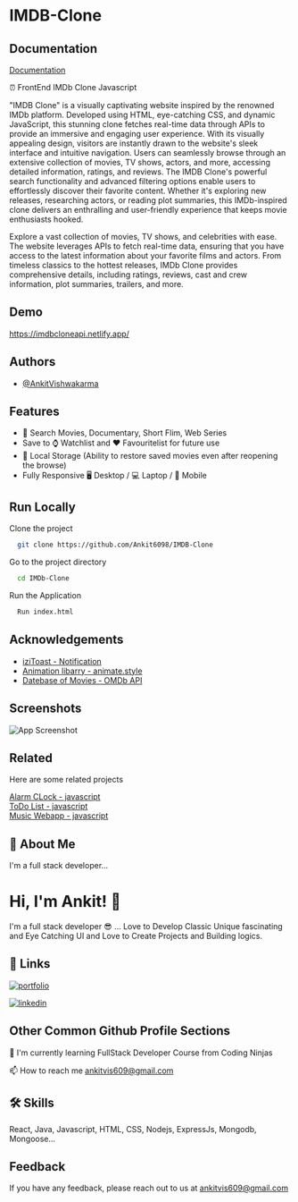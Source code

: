 # IMDB-Clone


## Documentation

[Documentation](https://linktodocumentation)

⏰ FrontEnd IMDb Clone Javascript

"IMDB Clone" is a visually captivating website inspired by the renowned IMDb platform. Developed using HTML, eye-catching CSS, and dynamic JavaScript, this stunning clone fetches real-time data through APIs to provide an immersive and engaging user experience. With its visually appealing design, visitors are instantly drawn to the website's sleek interface and intuitive navigation. Users can seamlessly browse through an extensive collection of movies, TV shows, actors, and more, accessing detailed information, ratings, and reviews. The IMDB Clone's powerful search functionality and advanced filtering options enable users to effortlessly discover their favorite content. Whether it's exploring new releases, researching actors, or reading plot summaries, this IMDb-inspired clone delivers an enthralling and user-friendly experience that keeps movie enthusiasts hooked.

Explore a vast collection of movies, TV shows, and celebrities with ease. The website leverages APIs to fetch real-time data, ensuring that you have access to the latest information about your favorite films and actors. From timeless classics to the hottest releases, IMDb Clone provides comprehensive details, including ratings, reviews, cast and crew information, plot summaries, trailers, and more.
## Demo

https://imdbcloneapi.netlify.app/
## Authors

- [@AnkitVishwakarma](https://github.com/Ankit6098)


## Features

- 🎦 Search Movies, Documentary, Short Flim, Web Series
- Save to ⌚ Watchlist and ❤️ Favouritelist for future use
- 💾 Local Storage (Ability to restore saved movies even after reopening the browse)
- Fully Responsive 🖥 Desktop / 💻 Laptop / 📱 Mobile
## Run Locally

Clone the project

```bash
  git clone https://github.com/Ankit6098/IMDB-Clone
```

Go to the project directory

```bash
  cd IMDb-Clone
```

Run the Application

```bash
  Run index.html
```



## Acknowledgements

 - [iziToast - Notification](https://izitoast.marcelodolza.com/)
 - [Animation libarry - animate.style](https://animate.style/)
 - [Datebase of Movies - OMDb API](https://www.omdbapi.com/)


## Screenshots

![App Screenshot](https://via.placeholder.com/468x300?text=App+Screenshot+Here)




## Related

Here are some related projects

[Alarm CLock - javascript](https://github.com/Ankit6098/Todos-nodejs)\
[ToDo List - javascript](https://github.com/Ankit6098/Todos-nodejs)\
[Music Webapp - javascript](https://github.com/Ankit6098/Todos-nodejs)


## 🚀 About Me
I'm a full stack developer...


# Hi, I'm Ankit! 👋

I'm a full stack developer 😎 ... Love to Develop Classic Unique fascinating and Eye Catching UI and Love to Create Projects and Building logics.
## 🔗 Links
[![portfolio](https://img.shields.io/badge/my_portfolio-000?style=for-the-badge&logo=ko-fi&logoColor=white)](https://ankithub.me/Resume/)

[![linkedin](https://img.shields.io/badge/linkedin-0A66C2?style=for-the-badge&logo=linkedin&logoColorwhite=)](https://www.linkedin.com/in/ankit-vishwakarma-6531221b0/)


## Other Common Github Profile Sections
🧠 I'm currently learning FullStack Developer Course from Coding Ninjas

📫 How to reach me ankitvis609@gmail.com


## 🛠 Skills
React, Java, Javascript, HTML, CSS, Nodejs, ExpressJs, Mongodb, Mongoose...


## Feedback

If you have any feedback, please reach out to us at ankitvis609@gmail.com

